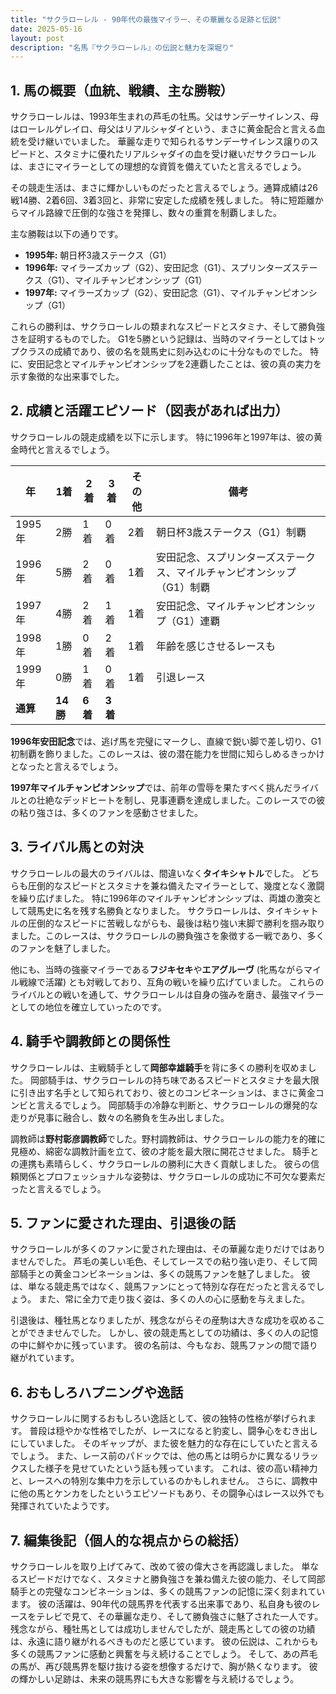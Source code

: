 ```yaml
---
title: "サクラローレル - 90年代の最強マイラー、その華麗なる足跡と伝説"
date: 2025-05-16
layout: post
description: "名馬『サクラローレル』の伝説と魅力を深堀り"
---
```


## 1. 馬の概要（血統、戦績、主な勝鞍）

サクラローレルは、1993年生まれの芦毛の牡馬。父はサンデーサイレンス、母はローレルゲレイロ、母父はリアルシャダイという、まさに黄金配合と言える血統を受け継いでいました。  華麗な走りで知られるサンデーサイレンス譲りのスピードと、スタミナに優れたリアルシャダイの血を受け継いだサクラローレルは、まさにマイラーとしての理想的な資質を備えていたと言えるでしょう。

その競走生活は、まさに輝かしいものだったと言えるでしょう。通算成績は26戦14勝、2着6回、3着3回と、非常に安定した成績を残しました。  特に短距離からマイル路線で圧倒的な強さを発揮し、数々の重賞を制覇しました。

主な勝鞍は以下の通りです。

* **1995年:**  朝日杯3歳ステークス（G1）
* **1996年:**  マイラーズカップ（G2）、安田記念（G1）、スプリンターズステークス（G1）、マイルチャンピオンシップ（G1）
* **1997年:**  マイラーズカップ（G2）、安田記念（G1）、マイルチャンピオンシップ（G1）


これらの勝利は、サクラローレルの類まれなスピードとスタミナ、そして勝負強さを証明するものでした。  G1を5勝という記録は、当時のマイラーとしてはトップクラスの成績であり、彼の名を競馬史に刻み込むのに十分なものでした。  特に、安田記念とマイルチャンピオンシップを2連覇したことは、彼の真の実力を示す象徴的な出来事でした。


## 2. 成績と活躍エピソード（図表があれば出力）

サクラローレルの競走成績を以下に示します。  特に1996年と1997年は、彼の黄金時代と言えるでしょう。

| 年 | 1着 | 2着 | 3着 | その他 | 備考 |
|---|---|---|---|---|---|
| 1995年 | 2勝 | 1着 | 0着 | 2着 | 朝日杯3歳ステークス（G1）制覇 |
| 1996年 | 5勝 | 2着 | 0着 | 1着 | 安田記念、スプリンターズステークス、マイルチャンピオンシップ（G1）制覇 |
| 1997年 | 4勝 | 2着 | 1着 | 1着 | 安田記念、マイルチャンピオンシップ（G1）連覇 |
| 1998年 | 1勝 | 0着 | 2着 | 1着 | 年齢を感じさせるレースも |
| 1999年 | 0勝 | 1着 | 0着 | 1着 | 引退レース |
| **通算** | **14勝** | **6着** | **3着** |  |  |


**1996年安田記念**では、逃げ馬を完璧にマークし、直線で鋭い脚で差し切り、G1初制覇を飾りました。このレースは、彼の潜在能力を世間に知らしめるきっかけとなったと言えるでしょう。

**1997年マイルチャンピオンシップ**では、前年の雪辱を果たすべく挑んだライバルとの壮絶なデッドヒートを制し、見事連覇を達成しました。このレースでの彼の粘り強さは、多くのファンを感動させました。


## 3. ライバル馬との対決

サクラローレルの最大のライバルは、間違いなく**タイキシャトル**でした。  どちらも圧倒的なスピードとスタミナを兼ね備えたマイラーとして、幾度となく激闘を繰り広げました。  特に1996年のマイルチャンピオンシップは、両雄の激突として競馬史に名を残す名勝負となりました。  サクラローレルは、タイキシャトルの圧倒的なスピードに苦戦しながらも、最後は粘り強い末脚で勝利を掴み取りました。このレースは、サクラローレルの勝負強さを象徴する一戦であり、多くのファンを魅了しました。


他にも、当時の強豪マイラーである**フジキセキ**や**エアグルーヴ** (牝馬ながらマイル戦線で活躍) とも対戦しており、互角の戦いを繰り広げていました。 これらのライバルとの戦いを通して、サクラローレルは自身の強みを磨き、最強マイラーとしての地位を確立していったのです。


## 4. 騎手や調教師との関係性

サクラローレルは、主戦騎手として**岡部幸雄騎手**を背に多くの勝利を収めました。 岡部騎手は、サクラローレルの持ち味であるスピードとスタミナを最大限に引き出す名手として知られており、彼とのコンビネーションは、まさに黄金コンビと言えるでしょう。  岡部騎手の冷静な判断と、サクラローレルの爆発的な走りが見事に融合し、数々の名勝負を生み出しました。

調教師は**野村彰彦調教師**でした。野村調教師は、サクラローレルの能力を的確に見極め、綿密な調教計画を立て、彼の才能を最大限に開花させました。  騎手との連携も素晴らしく、サクラローレルの勝利に大きく貢献しました。  彼らの信頼関係とプロフェッショナルな姿勢は、サクラローレルの成功に不可欠な要素だったと言えるでしょう。


## 5. ファンに愛された理由、引退後の話

サクラローレルが多くのファンに愛された理由は、その華麗な走りだけではありませんでした。  芦毛の美しい毛色、そしてレースでの粘り強い走り、そして岡部騎手との黄金コンビネーションは、多くの競馬ファンを魅了しました。  彼は、単なる競走馬ではなく、競馬ファンにとって特別な存在だったと言えるでしょう。  また、常に全力で走り抜く姿は、多くの人の心に感動を与えました。

引退後は、種牡馬となりましたが、残念ながらその産駒は大きな成功を収めることができませんでした。  しかし、彼の競走馬としての功績は、多くの人の記憶の中に鮮やかに残っています。  彼の名前は、今もなお、競馬ファンの間で語り継がれています。


## 6. おもしろハプニングや逸話

サクラローレルに関するおもしろい逸話として、彼の独特の性格が挙げられます。  普段は穏やかな性格でしたが、レースになると豹変し、闘争心をむき出しにしていました。  そのギャップが、また彼を魅力的な存在にしていたと言えるでしょう。  また、レース前のパドックでは、他の馬とは明らかに異なるリラックスした様子を見せていたという話も残っています。  これは、彼の高い精神力と、レースへの特別な集中力を示しているのかもしれません。  さらに、調教中に他の馬とケンカをしたというエピソードもあり、その闘争心はレース以外でも発揮されていたようです。


## 7. 編集後記（個人的な視点からの総括）

サクラローレルを取り上げてみて、改めて彼の偉大さを再認識しました。  単なるスピードだけでなく、スタミナと勝負強さを兼ね備えた彼の能力、そして岡部騎手との完璧なコンビネーションは、多くの競馬ファンの記憶に深く刻まれています。  彼の活躍は、90年代の競馬界を代表する出来事であり、私自身も彼のレースをテレビで見て、その華麗な走り、そして勝負強さに魅了された一人です。  残念ながら、種牡馬としては成功しませんでしたが、競走馬としての彼の功績は、永遠に語り継がれるべきものだと感じています。  彼の伝説は、これからも多くの競馬ファンに感動と興奮を与え続けることでしょう。  そして、あの芦毛の馬が、再び競馬界を駆け抜ける姿を想像するだけで、胸が熱くなります。  彼の輝かしい足跡は、未来の競馬界にも大きな影響を与え続けるでしょう。
